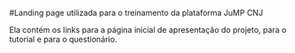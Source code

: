 #Landing page utilizada para o treinamento da plataforma JuMP CNJ

Ela contém os links para a página inicial de apresentação do projeto, para o tutorial e para o questionário.
